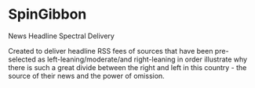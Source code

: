 # SpinGibbon
News Headline Spectral Delivery

Created to deliver headline RSS fees of sources that have been pre-selected as left-leaning/moderate/and right-leaning in order illustrate why there is such a great divide between the right and left in this country - the source of their news and the power of omission.
